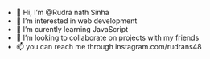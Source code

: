 - 👋 Hi, I’m @Rudra nath Sinha
- 👀 I’m interested in web development 
- 🌱 I’m curently learning JavaScript
- 💞️ I’m looking to collaborate on projects with my friends 
- 📫 you can reach me through instagram.com/rudrans48
